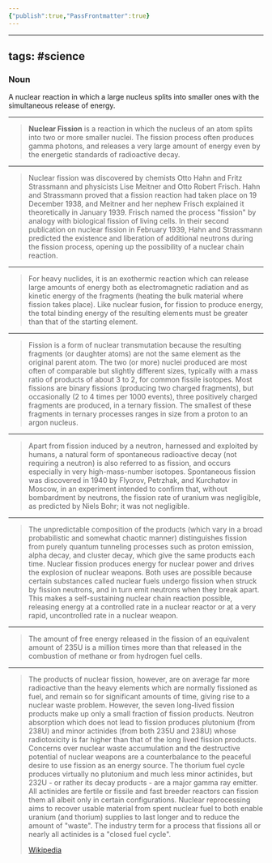 ```yaml
---
{"publish":true,"PassFrontmatter":true}
---
```



---
tags: #science 
---
### Noun

A nuclear reaction in which a large nucleus splits into smaller ones with the simultaneous release of energy.

---
> **Nuclear Fission** is a reaction in which the nucleus of an atom splits into two or more smaller nuclei. The fission process often produces gamma photons, and releases a very large amount of energy even by the energetic standards of radioactive decay.
>
---
> Nuclear fission was discovered by chemists Otto Hahn and Fritz Strassmann and physicists Lise Meitner and Otto Robert Frisch. Hahn and Strassmann proved that a fission reaction had taken place on 19 December 1938, and Meitner and her nephew Frisch explained it theoretically in January 1939. Frisch named the process "fission" by analogy with biological fission of living cells. In their second publication on nuclear fission in February 1939, Hahn and Strassmann predicted the existence and liberation of additional neutrons during the fission process, opening up the possibility of a nuclear chain reaction.
>
---
> For heavy nuclides, it is an exothermic reaction which can release large amounts of energy both as electromagnetic radiation and as kinetic energy of the fragments (heating the bulk material where fission takes place). Like nuclear fusion, for fission to produce energy, the total binding energy of the resulting elements must be greater than that of the starting element.
>
---
> Fission is a form of nuclear transmutation because the resulting fragments (or daughter atoms) are not the same element as the original parent atom. The two (or more) nuclei produced are most often of comparable but slightly different sizes, typically with a mass ratio of products of about 3 to 2, for common fissile isotopes. Most fissions are binary fissions (producing two charged fragments), but occasionally (2 to 4 times per 1000 events), three positively charged fragments are produced, in a ternary fission. The smallest of these fragments in ternary processes ranges in size from a proton to an argon nucleus.
>
---
> Apart from fission induced by a neutron, harnessed and exploited by humans, a natural form of spontaneous radioactive decay (not requiring a neutron) is also referred to as fission, and occurs especially in very high-mass-number isotopes. Spontaneous fission was discovered in 1940 by Flyorov, Petrzhak, and Kurchatov in Moscow, in an experiment intended to confirm that, without bombardment by neutrons, the fission rate of uranium was negligible, as predicted by Niels Bohr; it was not negligible.
>
---
> The unpredictable composition of the products (which vary in a broad probabilistic and somewhat chaotic manner) distinguishes fission from purely quantum tunneling processes such as proton emission, alpha decay, and cluster decay, which give the same products each time. Nuclear fission produces energy for nuclear power and drives the explosion of nuclear weapons. Both uses are possible because certain substances called nuclear fuels undergo fission when struck by fission neutrons, and in turn emit neutrons when they break apart. This makes a self-sustaining nuclear chain reaction possible, releasing energy at a controlled rate in a nuclear reactor or at a very rapid, uncontrolled rate in a nuclear weapon.
>
---
> The amount of free energy released in the fission of an equivalent amount of 235U is a million times more than that released in the combustion of methane or from hydrogen fuel cells.
>
---
> The products of nuclear fission, however, are on average far more radioactive than the heavy elements which are normally fissioned as fuel, and remain so for significant amounts of time, giving rise to a nuclear waste problem. However, the seven long-lived fission products make up only a small fraction of fission products. Neutron absorption which does not lead to fission produces plutonium (from 238U) and minor actinides (from both 235U and 238U) whose radiotoxicity is far higher than that of the long lived fission products. Concerns over nuclear waste accumulation and the destructive potential of nuclear weapons are a counterbalance to the peaceful desire to use fission as an energy source. The thorium fuel cycle produces virtually no plutonium and much less minor actinides, but 232U - or rather its decay products - are a major gamma ray emitter. All actinides are fertile or fissile and fast breeder reactors can fission them all albeit only in certain configurations. Nuclear reprocessing aims to recover usable material from spent nuclear fuel to both enable uranium (and thorium) supplies to last longer and to reduce the amount of "waste". The industry term for a process that fissions all or nearly all actinides is a "closed fuel cycle".
>
> [Wikipedia](https://en.wikipedia.org/wiki/Nuclear%20fission)
## 


